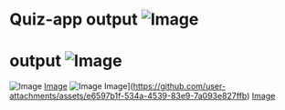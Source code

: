 # Quiz-app output ![Image](https://github.com/user-attachments/assets/1ae502d8-f513-4c48-b660-e824d9eebb66)
# output ![Image](https://github.com/user-attachments/assets/1ae502d8-f513-4c48-b660-e824d9eebb66)
![Image](https://github.com/user-attachments/assets/1ae502d8-f513-4c48-b660-e824d9eebb66)
[Image](https://github.com/user-attachments/assets/e6597b1f-534a-4539-83e9-7a093e827ffb)
![Image](https://github.com/user-attachments/assets/1ae502d8-f513-4c48-b660-e824d9eebb66)
Image](https://github.com/user-attachments/assets/e6597b1f-534a-4539-83e9-7a093e827ffb)
[Image](https://github.com/user-attachments/assets/1ae502d8-f513-4c48-b660-e824d9eebb66)
